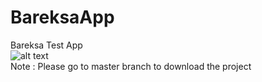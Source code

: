 # BareksaApp
Bareksa Test App
<br>
![alt text](https://i.ibb.co/02DWW04/Screenshot-1626101140.png)
<br>
Note : Please go to master branch to download the project
